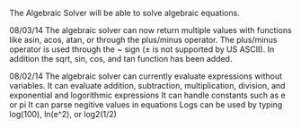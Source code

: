 The Algebraic Solver will be able to solve algebraic equations.

08/03/14
The algebraic solver can now return multiple values with functions like asin, acos, atan, or through the plus/minus operator. The plus/minus operator is used through the ~ sign (± is not supported by US ASCII). In addition the sqrt, sin, cos, and tan function has been added.

08/02/14
The algebraic solver can currently evaluate expressions without variables.
It can evaluate addition, subtraction, multiplication, division, and exponential and logorithmic expressions
It can handle constants such as e or pi
It can parse negitive values in equations
Logs can be used by typing log(100), ln(e^2), or log2(1/2)